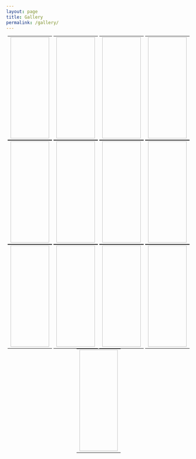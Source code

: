 ```yaml
---
layout: page
title: Gallery
permalink: /gallery/
---
```


<style>

.responsive {
  padding: 0 auto;
  border: 1px solid black;
  float: left;
  width: 24%;
  visibility:visible;
}
.responsive:hover {
  border: 1px solid white; 
}

.responsive-m {
  padding: 0 auto;
  float: left;
  border: 0px;
  width:100%;
  display:none;
}

@media (max-width:800px) {
  .responsive {
    display:none;
  }
  .responsive-m {
    display:inline;
  } 
}

a.lightbox img {
  height: 150px;
  border: 3px solid white;
  box-shadow: 0px 0px 8px rgba(0,0,0,.3);
  margin: 94px 20px 20px 20px;
}


.lightbox-target {
  z-index:999999;
  position:absolute;
  width:100%;
  left:0;
  top:0;
  text-align:center;
  background: rgba(0,0,0,1);
  opacity: 1;
  -webkit-transition: opacity .5s ease-in-out;
  -moz-transition: opacity .5s ease-in-out;
  -o-transition: opacity .5s ease-in-out;
  transition: opacity .5s ease-in-out;
}

.lightbox-target img {
  margin: 0 auto;
  display:block;
  position: absolute;
  top:0;
  left:0;
  right:0;
  bottom: 0;
  max-height: 0%;
  max-width: 0%;
  box-shadow: 0px 0px 8px rgba(0,0,0,.3);
  box-sizing: border-box;
  overflow:hidden;
  -webkit-transition: .5s ease-in-out;
  -moz-transition: .5s ease-in-out;
  -o-transition: .5s ease-in-out;
  transition: .5s ease-in-out;
}

a.lightbox-close {
  display: block;
  width:50px;
  height:50px;
  box-sizing: border-box;
  color: black;
  text-decoration: none;
  position: absolute;
  top: -80px;
  right: 0;
  -webkit-transition: .5s ease-in-out;
  -moz-transition: .5s ease-in-out;
  -o-transition: .5s ease-in-out;
  transition: .5s ease-in-out;
}

a.lightbox-close:before {
  content: "";
  display: block;
  height: 30px;
  width: 1px;
  background: white;
  position: absolute;
  left: 26px;
  top:10px;
  -webkit-transform:rotate(45deg);
  -moz-transform:rotate(45deg);
  -o-transform:rotate(45deg);
  transform:rotate(45deg);
}

a.lightbox-close:after {
  content: "";
  display: block;
  height: 30px;
  width: 1px;
  background: white;
  position: absolute;
  left: 26px;
  top:10px;
  -webkit-transform:rotate(-45deg);
  -moz-transform:rotate(-45deg);
  -o-transform:rotate(-45deg);
  transform:rotate(-45deg);
}

.lightbox-target:target {
  opacity: 1;
  display:block;
  height:200vh;
  top: 0;
  bottom: 0;
}

.lightbox-target:target img {
  max-height: 100%;
  max-width: 100%;
}

.lightbox-target:target a.lightbox-close {
  top: 0px;
}


table {
  width:100%;
  margin:auto;
  display:inline-table;
}
td,th {
  text-align:center;
}
.table-container {
  text-align:center;
}
.spacer {
  height:0px;
}
@media (min-width:600px) {
  table {
    width:24%;
  }
  .spacer {
    height:10px; 
  }
}

</style>

<div class="table-container">
<table>
<tr><td><img style="display:inline-block;height:275px;width:100%;background:url('/assets/img/gallery/13.png');background-size:cover;background-position:center"></td></tr>
</table>
<table>
<tr><td><img style="display:inline-block;height:275px;width:100%;background:url('/assets/img/gallery/12.jpg');background-size:cover;background-position:center"></td></tr>
</table>
<table>
<tr><td><img style="display:inline-block;height:275px;width:100%;background:url('/assets/img/gallery/11.jpg');background-size:cover;background-position:center"></td></tr>
</table>
<table>
<tr><td><img style="display:inline-block;height:275px;width:100%;background:url('/assets/img/gallery/10.jpg');background-size:cover;background-position:center"></td></tr>
</table>
</div>


<div class="table-container">
<table>
<tr><td><img style="display:inline-block;height:275px;width:100%;background:url('/assets/img/gallery/9.jpg');background-size:cover;background-position:center"></td></tr>
</table>
<table>
<tr><td><img style="display:inline-block;height:275px;width:100%;background:url('/assets/img/gallery/8.jpg');background-size:cover;background-position:center"></td></tr>
</table>
<table>
<tr><td><img style="display:inline-block;height:275px;width:100%;background:url('/assets/img/gallery/7.jpg');background-size:cover;background-position:center"></td></tr>
</table>
<table>
<tr><td><img style="display:inline-block;height:275px;width:100%;background:url('/assets/img/gallery/6.jpg');background-size:cover;background-position:center"></td></tr>
</table>
</div>

<div class="table-container">
<table>
<tr><td><img style="display:inline-block;height:275px;width:100%;background:url('/assets/img/gallery/5.jpg');background-size:cover;background-position:center"></td></tr>
</table>
<table>
<tr><td><img style="display:inline-block;height:275px;width:100%;background:url('/assets/img/gallery/4.jpg');background-size:cover;background-position:center"></td></tr>
</table>
<table>
<tr><td><img style="display:inline-block;height:275px;width:100%;background:url('/assets/img/gallery/3.jpg');background-size:cover;background-position:center"></td></tr>
</table>
<table>
<tr><td><img style="display:inline-block;height:275px;width:100%;background:url('/assets/img/gallery/2.jpg');background-size:cover;background-position:center"></td></tr>
</table>
</div>

<div class="table-container">
<table>
<tr><td><img style="display:inline-block;height:275px;width:100%;background:url('/assets/img/gallery/1.jpg');background-size:cover;background-position:center"></td></tr>
</table>
</div>

